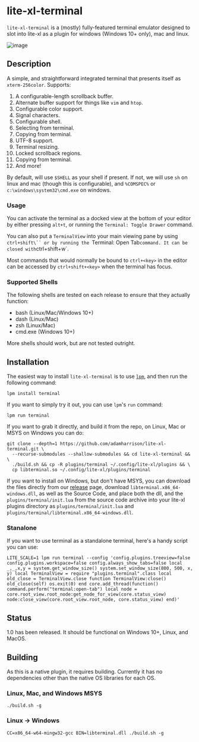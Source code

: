 # lite-xl-terminal

`lite-xl-terminal` is a (mostly) fully-featured terminal emulator designed to
slot into lite-xl as a plugin for windows (Windows 10+ only), mac and linux.

![image](https://github.com/adamharrison/lite-xl-terminal/assets/1034518/eb8a72a0-ff61-4b95-b009-364ac2725f70)

## Description

A simple, and straightforward integrated terminal that presents itself as
`xterm-256color`. Supports:

1. A configurable-length scrollback buffer.
2. Alternate buffer support for things like `vim` and `htop`.
3. Configurable color support.
4. Signal characters.
5. Configurable shell.
6. Selecting from terminal.
7. Copying from terminal.
8. UTF-8 support.
9. Terminal resizing.
10. Locked scrollback regions.
11. Copying from terminal.
12. And more!

By default, will use `$SHELL` as your shell if present. If not, we will use
`sh` on linux and mac (though this is configurable), and
`%COMSPEC%` or `c:\windows\system32\cmd.exe` on windows.

### Usage

You can activate the terminal as a docked view at the bottom of your editor by
either pressing `alt+t`, or running the `Terminal: Toggle Drawer` command.

You can also put a `TerminalView` into your main viewing pane by using `ctrl+shift\``
or by running the `Terminal: Open Tab` command. It can be closed with
`ctrl+shift+w`.

Most commands that would normally be bound to `ctrl+<key>` in the editor
can be accessed by `ctrl+shift+<key>` when the terminal has focus.

### Supported Shells

The following shells are tested on each release to ensure that they actually
function:

* bash (Linux/Mac/Windows 10+)
* dash (Linux/Mac)
* zsh (Linux/Mac)
* cmd.exe (Windows 10+)

More shells should work, but are not tested outright.

## Installation

The easiest way to install `lite-xl-terminal` is to use
[`lpm`](https://github.com/lite-xl/lite-xl-plugin-manager), and then run the
following command:

```
lpm install terminal
```

If you want to simply try it out, you can use `lpm`'s `run` command:

```
lpm run terminal
```

If you want to grab it directly, and build it from the repo, on Linux, Mac
or MSYS on Windows you can do:

```
git clone --depth=1 https://github.com/adamharrison/lite-xl-terminal.git \
  --recurse-submodules --shallow-submodules && cd lite-xl-terminal && \
  ./build.sh && cp -R plugins/terminal ~/.config/lite-xl/plugins && \
  cp libterminal.so ~/.config/lite-xl/plugins/terminal
```

If you want to install on Windows, but don't have MSYS, you can download
the files directly from our [release](https://github.com/adamharrison/lite-xl-terminal/releases/tag/latest)
page, download `libterminal.x86_64-windows.dll`, as well as the Source Code,
and place both the dll, and the `plugins/terminal/init.lua` from the source
code archive into your lite-xl plugins directory as `plugins/terminal/init.lua`
and `plugins/terminal/libterminal.x86_64-windows.dll`.

### Stanalone

If you want to use terminal as a standalone terminal, here's a handy script you can use:

```
LITE_SCALE=1 lpm run terminal --config 'config.plugins.treeview=false config.plugins.workspace=false config.always_show_tabs=false local _,_,x,y = system.get_window_size() system.set_window_size(800, 500, x, y) local TerminalView = require "plugins.terminal".class local old_close = TerminalView.close function TerminalView:close() old_close(self) os.exit(0) end core.add_thread(function() command.perform("terminal:open-tab") local node = core.root_view.root_node:get_node_for_view(core.status_view) node:close_view(core.root_view.root_node, core.status_view) end)'
```

## Status

1.0 has been released. It should be functional on Windows 10+, Linux, and
MacOS.

## Building

As this is a native plugin, it requires building. Currently it has no
dependencies other than the native OS libraries for each OS.

### Linux, Mac, and Windows MSYS

```
./build.sh -g
```

### Linux -> Windows

```
CC=x86_64-w64-mingw32-gcc BIN=libterminal.dll ./build.sh -g
```

